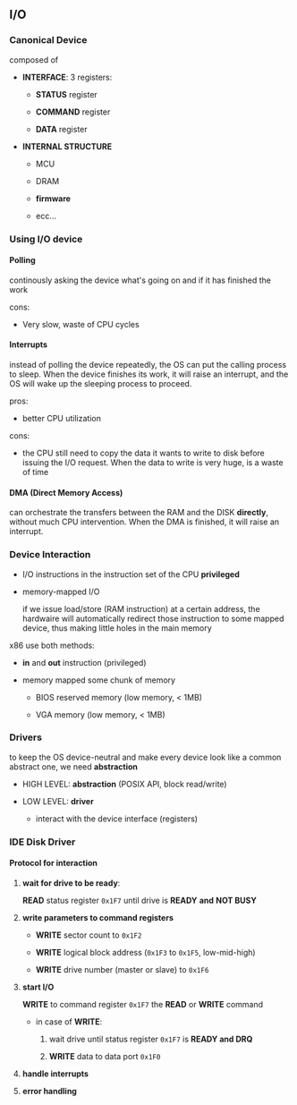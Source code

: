 ## I/O

### Canonical Device

composed of

- **INTERFACE**: 3 registers:
  
  - **STATUS** register
  
  - **COMMAND** register
  
  - **DATA** register

- **INTERNAL STRUCTURE**
  
  - MCU
  
  - DRAM
  
  - **firmware**
  
  - ecc...

### Using I/O device

#### Polling

continously asking the device what's going on and if it has finished the work

cons:

- Very slow, waste of CPU cycles

#### Interrupts

instead of polling the device repeatedly, the OS can put the calling process to sleep. When the device finishes its work, it will raise an interrupt, and the OS will wake up the sleeping process to proceed.

pros:

- better CPU utilization

cons:

- the CPU still need to copy the data it wants to write to disk before issuing the I/O request. When the data to write is very huge, is a waste of time

#### DMA (Direct Memory Access)

can orchestrate the transfers between the RAM and the DISK **directly**, without much CPU intervention. When the DMA is finished, it will raise an interrupt.

### Device Interaction

- I/O instructions in the instruction set of the CPU **privileged**

- memory-mapped I/O
  
  if we issue load/store (RAM instruction) at a certain address, the hardwaire will automatically redirect those instruction to some mapped device, thus making little holes in the main memory

x86 use both methods:

- **in** and **out** instruction (privileged)

- memory mapped some chunk of memory
  
  - BIOS reserved memory (low memory, < 1MB)
  
  - VGA memory (low memory, < 1MB)

### Drivers

to keep the OS device-neutral and make every device look like a common abstract one, we need **abstraction**

- HIGH LEVEL: **abstraction** (POSIX API, block read/write)

- LOW LEVEL: **driver**
  
  - interact with the device interface (registers)

### IDE Disk Driver

#### Protocol for interaction

1. **wait for drive to be ready**:
   
   **READ** status register ```0x1F7``` until drive is **READY** **and** **NOT BUSY**

2. **write parameters to command registers**
   
   - **WRITE** sector count to ```0x1F2```
   
   - **WRITE** logical block address (```0x1F3``` to ```0x1F5```, low-mid-high) 
   
   - **WRITE** drive number (master or slave) to ```0x1F6```

3. **start I/O**
   
   **WRITE** to command register ```0x1F7``` the **READ** or **WRITE** command
   
   - in case of **WRITE**:
     
     1. wait drive until status register ```0x1F7``` is **READY and DRQ**
     
     2. **WRITE** data to data port ```0x1F0```

4. **handle interrupts**

5. **error handling**
